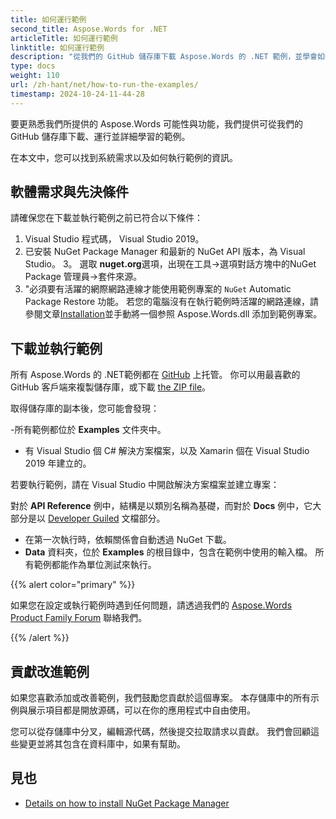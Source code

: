```yaml
---
title: 如何運行範例
second_title: Aspose.Words for .NET
articleTitle: 如何運行範例
linktitle: 如何運行範例
description: "從我們的 GitHub 儲存庫下載 Aspose.Words 的 .NET 範例，並學會如何使用 C# 來運行它們以熟悉 Aspose.Words 的可能性與功能。"
type: docs
weight: 110
url: /zh-hant/net/how-to-run-the-examples/
timestamp: 2024-10-24-11-44-28
---
```


要更熟悉我們所提供的 Aspose.Words 可能性與功能，我們提供可從我們的 GitHub 儲存庫下載、運行並詳細學習的範例。

在本文中，您可以找到系統需求以及如何執行範例的資訊。

## 軟體需求與先決條件

請確保您在下載並執行範例之前已符合以下條件：

1. Visual Studio 程式碼， Visual Studio 2019。
2. 已安裝 NuGet Package Manager 和最新的 NuGet API 版本，為 Visual Studio。
3。 選取 **nuget.org**選項，出現在工具→選項對話方塊中的NuGet Package 管理員→套件來源。
4. "必須要有活躍的網際網路連線才能使用範例專案的 `NuGet` Automatic Package Restore 功能。 若您的電腦沒有在執行範例時活躍的網路連線，請參閱文章[Installation](/words/net/installation/)並手動將一個参照 Aspose.Words.dll 添加到範例專案。

## 下載並執行範例

所有 Aspose.Words 的 .NET範例都在 [GitHub](https://github.com/aspose-words/Aspose.Words-for-.NET) 上托管。 你可以用最喜歡的 GitHub 客戶端來複製儲存庫，或下載 [the ZIP file](https://github.com/aspose-words/Aspose.Words-for-.NET/archive/master.zip)。

取得儲存庫的副本後，您可能會發現：

-所有範例都位於 **Examples** 文件夾中。
- 有 Visual Studio 個 C# 解決方案檔案，以及 Xamarin 個在 Visual Studio 2019 年建立的。

若要執行範例，請在 Visual Studio 中開啟解決方案檔案並建立專案：

對於 **API Reference** 例中，結構是以類別名稱為基礎，而對於 **Docs** 例中，它大部分是以 [Developer Guiled](/words/net/developer-guide/) 文檔部分。
- 在第一次執行時，依賴關係會自動透過 NuGet 下載。
- **Data** 資料夾，位於 **Examples** 的根目錄中，包含在範例中使用的輸入檔。
所有範例都能作為單位測試來執行。

{{% alert color="primary" %}}

如果您在設定或執行範例時遇到任何問題，請透過我們的 [Aspose.Words Product Family Forum](https://forum.aspose.com/c/words/8) 聯絡我們。

{{% /alert %}}

## 貢獻改進範例

如果您喜歡添加或改善範例，我們鼓勵您貢獻於這個專案。 本存儲庫中的所有示例與展示項目都是開放源碼，可以在你的應用程式中自由使用。

您可以從存儲庫中分叉，編輯源代碼，然後提交拉取請求以貢獻。 我們會回顧這些變更並將其包含在資料庫中，如果有幫助。

## 見也

- [Details on how to install NuGet Package Manager](https://docs.microsoft.com/nuget/guides/install-nuget)
